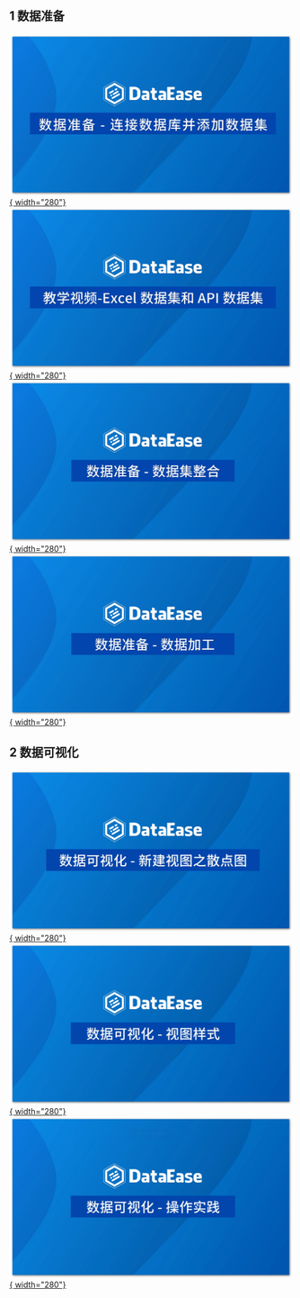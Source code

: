## 1 数据准备

[![连接数据库并添加数据集](./img/video/连接数据库并添加数据集.png){ width="280"}](https://www.bilibili.com/video/BV15P4y1u7Pa?spm_id_from=333.999.0.0)
[![Excel数据集和api数据集](./img/video/Excel数据集和api数据集.png){ width="280"}](https://www.bilibili.com/video/BV1cU4y1d77S?spm_id_from=333.999.0.0)
[![数据集整合](img/video/数据集整合.png){ width="280"}](https://www.bilibili.com/video/BV1zY411n7Q1?spm_id_from=333.999.0.0) </br>
[![数据加工](img/video/数据加工.png){ width="280"}](https://www.bilibili.com/video/BV1a3411s7MU/?spm_id_from=333.788.recommend_more_video.-1)

## 2 数据可视化

[![新建视图之散点图](img/video/新建视图之散点图.png){ width="280"}](https://www.bilibili.com/video/BV1JP4y1M7h6?spm_id_from=333.999.0.0)
[![视图样式](img/video/视图样式.png){ width="280"}](https://www.bilibili.com/video/BV1jY4y1q7fb?spm_id_from=333.999.0.0)
[![操作实践](img/video/操作实践.png){ width="280"}](https://www.bilibili.com/video/BV1234y147Y3?spm_id_from=333.999.0.0)